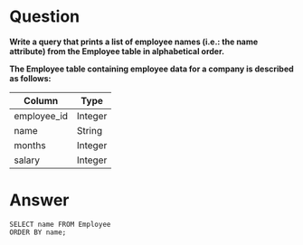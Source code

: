 # Question

**Write a query that prints a list of employee names (i.e.: the name attribute) from the Employee table in alphabetical order.**

**The Employee table containing employee data for a company is described as follows:**

| Column       | Type         |
|--------------|--------------|
| employee_id  | Integer      |
| name         | String       |
| months       | Integer      |
| salary       | Integer      |

# Answer

    SELECT name FROM Employee
    ORDER BY name;
